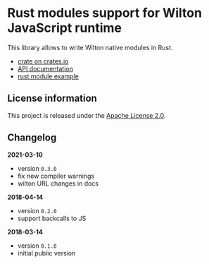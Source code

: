 Rust modules support for Wilton JavaScript runtime
==================================================

This library allows to write Wilton native modules in Rust.

 - [crate on crates.io](https://crates.io/crates/wilton_rust)
 - [API documentation](https://docs.rs/wilton_rust/)
 - [rust module example](https://github.com/wiltonruntime/wilton_examples/tree/master/rust)


License information
-------------------

This project is released under the [Apache License 2.0](http://www.apache.org/licenses/LICENSE-2.0).

Changelog
---------

**2021-03-10**

 * version `0.3.0`
 * fix new compiler warnings
 * wilton URL changes in docs

**2018-04-14**

 * version `0.2.0`
 * support backcalls to JS

**2018-03-14**

 * version `0.1.0`
 * initial public version

